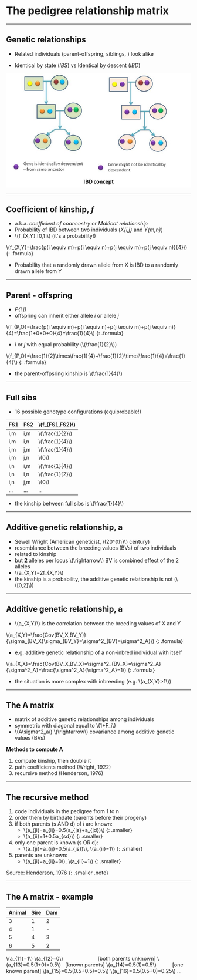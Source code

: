 

# The pedigree relationship matrix



---

## Genetic relationships

- Related individuals (parent-offspring, siblings, ) look alike
<!--{: .smaller}-->
- Identical by state (*IBS*) vs Identical by descent (*IBD*)
<!--{: .smaller}-->

![ibd&ibs](img/ibd_concept.jpg "IBS & IBD")

---

## Coefficient of kinship, *f*

* a.k.a. *coefficient of coancestry* or *Malécot relationship*
* Probability of IBD between two individuals (*X{i,j}* and *Y{m,n}*)
* \\\(f_{X,Y}:[0,1]\\\) (it's a probability!)

\\\(f_{X,Y}=\frac{p(i \equiv m)+p(i \equiv n)+p(j \equiv m)+p(j \equiv n)}{4}\\\)
{: .formula}

* Probability that a randomly drawn allele from X is IBD to a randomly drawn allele from Y

---

## Parent - offspring

* *P{i,j}*
* offspring can inherit either allele *i* or allele *j*

\\\(f_{P,O}=\frac{p(i \equiv m)+p(i \equiv n)+p(j \equiv m)+p(j \equiv n)}{4}=\frac{1+0+0+0}{4}=\frac{1}{4}\\\)
{: .formula}

* *i* or *j* with equal probability (\\\(\frac{1}{2}\\\))

\\\(f_{P,O}=\frac{1}{2}\times\frac{1}{4}+\frac{1}{2}\times\frac{1}{4}=\frac{1}{4}\\\)
{: .formula}

* the parent-offpsring kinship is \\\(\frac{1}{4}\\\)

---

## Full sibs

* 16 possible genotype configurations (equiprobable!)

 FS1 | FS2 | \\\(f_{FS1,FS2}\\\) 
-----|-----|---------------------
 i,m | i,m | \\\(\frac{1}{2}\\\) 
 i,m | i,n | \\\(\frac{1}{4}\\\) 
 i,m | j,m | \\\(\frac{1}{4}\\\) 
 i,m | j,n | \\\(0\\\) 
 i,n | i,m | \\\(\frac{1}{4}\\\) 
 i,n | i,n | \\\(\frac{1}{2}\\\) 
 i,n | j,m | \\\(0\\\) 
 ... | ... | ...

* the kinship between full sibs is \\\(\frac{1}{4}\\\)

---

## Additive genetic relationship, **a**

* Sewell Wright (American geneticist, \\\(20^{th}\\\) century)
* resemblance between the breeding values (BVs) of two individuals
* related to kinship
* but **2** alleles per locus \\\(\rightarrow\\\) BV is combined effect of the 2 alleles
* \\\(a_{X,Y}=2f_{X,Y}\\\)
* the kinship is a probability, the additive genetic relationship is not (\\\([0,2]\\\))

---

## Additive genetic relationship, **a**

* \\\(a_{X,Y}\\\) is the correlation between the breeding values of X and Y

\\\(a_{X,Y}=\frac{Cov(BV_X,BV_Y)}{\sigma_{BV_X}\sigma_{BV_Y}=\sigma^2_{BV}=\sigma^2_A}\\\)
{: .formula}

* e.g. additive genetic relationship of a non-inbred individual with itself

\\\(a_{X,X}=\frac{Cov(BV_X,BV_X)=\sigma^2_{BV_X}=\sigma^2_A}{\sigma^2_A}=\frac{\sigma^2_A}{\sigma^2_A}=1\\\)
{: .formula}

* the situation is more complex with inbreeding (e.g. \\\(a_{X,Y}>1\\\))

---

## The A matrix

- matrix of additive genetic relationships among individuals
- symmetric with diagonal equal to \\\(1+F_i\\\)
- \\\(A\sigma^2_a\\\) \\\(\rightarrow\\\) covariance among additive genetic values (BVs)

**Methods to compute A**
1. compute kinship, then double it
2. path coefficients method (Wright, 1922)
3. recursive method (Henderson, 1976)


---

## The recursive method

1. code individuals in the pedigree from 1 to n
2. order them by birthdate (parents before their progeny)
3. if both parents (s AND d) of *i* are known: 
    - \\\(a_{ji}=a_{ij}=0.5(a_{js}+a_{jd})\\\)
{: .smaller}
    - \\\(a_{ii}=1+0.5a_{sd}\\\)
{: .smaller}
4. only one parent is known (s OR d):
    - \\\(a_{ji}=a_{ij}=0.5(a_{js})\\\), \\\(a_{ii}=1\\\)
{: .smaller}
5. parents are unknown:
    - \\\(a_{ji}=a_{ij}=0\\\), \\\(a_{ii}=1\\\)
{: .smaller}

Source: [Henderson, 1976](http://dev.mysql.com/doc/refman/5.5/en/index.html)
{: .smaller .note}

---

## The A matrix - example

Animal | Sire | Dam
-------|------|-----
   3   |  1   |  2
   4   |  1   |  - 
   5   |  4   |  3 
   6   |  5   |  2 

\\\(a_{11}=1\\\)
\\\(a_{12}=0\\\)            &nbsp;&nbsp;&nbsp;&nbsp;&nbsp;&nbsp;&nbsp;&nbsp;&nbsp;&nbsp;&nbsp;&nbsp;&nbsp;&nbsp;&nbsp;&nbsp;&nbsp;&nbsp;&nbsp;&nbsp;&nbsp;&nbsp;&nbsp;[both parents unknown]
\\\(a_{13}=0.5(1+0)=0.5\\\) &nbsp;&nbsp;[known parents]
\\\(a_{14}=0.5(1)=0.5\\\)   &nbsp;&nbsp;&nbsp;&nbsp;&nbsp;&nbsp;&nbsp;&nbsp;&nbsp; [one known parent]
\\\(a_{15}=0.5(0.5+0.5)=0.5\\\)
\\\(a_{16}=0.5(0.5+0)=0.25\\\)
...


